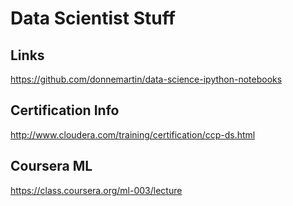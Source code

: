 # Data Scientist Stuff

## Links


https://github.com/donnemartin/data-science-ipython-notebooks


## Certification Info

http://www.cloudera.com/training/certification/ccp-ds.html

## Coursera ML

https://class.coursera.org/ml-003/lecture
